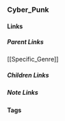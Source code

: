 ### Cyber_Punk
#### Links
##### Parent Links
[[Specific_Genre]]
##### Children Links
##### Note Links
#### Tags
